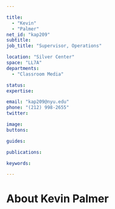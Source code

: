 ```yaml
---

title:
  - "Kevin"
  - "Palmer"
net_id: "kap209"
subtitle: 
job_title: "Supervisor, Operations"

location: "Silver Center"
space: "LL7A"
departments:
  - "Classroom Media"

status: 
expertise:

email: "kap209@nyu.edu"
phone: "(212) 998-2655"
twitter: 

image: 
buttons:

guides:

publications:

keywords:

---
```


# About Kevin Palmer


